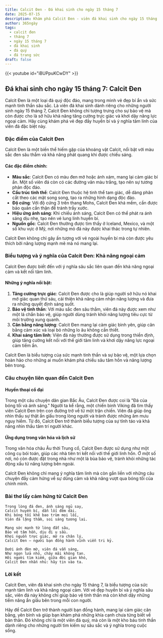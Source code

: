 ```yaml
---
title: Calcit Đen - Đá khai sinh cho ngày 15 tháng 7
date: 2025-07-15
description: Khám phá Calcit Đen - viên đá khai sinh cho ngày 15 tháng 7, biểu tượng của Khả năng ngoại cảm. Cùng tìm hiểu ý nghĩa sâu sắc của viên đá độc đáo này.
author: 365ngày
tags:
  - calcit đen
  - tháng 7
  - ngày 15 tháng 7
  - đá khai sinh
  - đá quý
  - đá trang sức
draft: false
---
```


{{< youtube id="iBUPpuKCwDY" >}}

## Đá khai sinh cho ngày 15 tháng 7: Calcit Đen

Calcit Đen là một loại đá quý độc đáo, mang trong mình vẻ đẹp bí ẩn và sức mạnh tinh thần sâu sắc. Là viên đá khai sinh dành riêng cho những người sinh ngày 15 tháng 7, Calcit Đen không chỉ tượng trưng cho sự bảo vệ mà còn được cho là sở hữu khả năng tăng cường trực giác và khơi dậy năng lực ngoại cảm. Hãy cùng khám phá vẻ đẹp đầy huyền bí và ý nghĩa tâm linh của viên đá đặc biệt này.

### Đặc điểm của Calcit Đen

Calcit Đen là một biến thể hiếm gặp của khoáng vật Calcit, nổi bật với màu sắc đen sâu thẳm và khả năng phát quang khi được chiếu sáng.

#### **Các đặc điểm chính:**

- **Màu sắc**: Calcit Đen có màu đen mờ hoặc ánh xám, mang lại cảm giác bí ẩn. Một số viên đá còn có các đường vân màu trắng, tạo nên sự tương phản độc đáo.
- **Cấu trúc tinh thể**: Calcit Đen thuộc hệ tinh thể tam giác, dễ dàng phân cắt theo các mặt song song, tạo ra những hình dạng độc đáo.
- **Độ cứng**: Với độ cứng 3 trên thang Mohs, Calcit Đen khá mềm, cần được bảo quản cẩn thận để tránh trầy xước.
- **Hiệu ứng ánh sáng**: Khi chiếu ánh sáng, Calcit Đen có thể phát ra ánh sáng dịu nhẹ, tạo nên vẻ lung linh huyền bí.
- **Nguồn gốc**: Calcit Đen thường được tìm thấy ở Iceland, Mexico, và một số khu vực ở Mỹ, nơi những mỏ đá này được khai thác trong tự nhiên.

Calcit Đen không chỉ gây ấn tượng với vẻ ngoài huyền bí mà còn được yêu thích bởi năng lượng mạnh mẽ mà nó mang lại.

### Biểu tượng và ý nghĩa của Calcit Đen: Khả năng ngoại cảm

Calcit Đen được biết đến với ý nghĩa sâu sắc liên quan đến khả năng ngoại cảm và kết nối tâm linh.

#### **Những ý nghĩa nổi bật:**

1. **Tăng cường trực giác**: Calcit Đen được cho là giúp người sở hữu nó khai mở giác quan thứ sáu, cải thiện khả năng cảm nhận năng lượng và đưa ra những quyết định sáng suốt.
2. **Bảo vệ tinh thần**: Với màu sắc đen sâu thẳm, viên đá này được xem như một lá chắn bảo vệ, giúp người dùng tránh khỏi năng lượng tiêu cực từ môi trường xung quanh.
3. **Cân bằng năng lượng**: Calcit Đen mang lại cảm giác bình yên, giúp cân bằng cảm xúc và loại bỏ những lo âu không cần thiết.
4. **Khai sáng tâm linh**: Viên đá này thường được sử dụng trong thiền định, giúp tăng cường kết nối với thế giới tâm linh và khơi dậy năng lực ngoại cảm tiềm ẩn.

Calcit Đen là biểu tượng của sức mạnh tinh thần và sự bảo vệ, một lựa chọn hoàn hảo cho những ai muốn khám phá chiều sâu tâm hồn và năng lượng bên trong.

### Câu chuyện liên quan đến Calcit Đen

#### **Huyền thoại cổ đại**

Trong một câu chuyện dân gian Bắc Âu, Calcit Đen được coi là "Đá của bóng tối và ánh sáng." Người ta kể rằng, một chiến binh Viking đã tìm thấy viên Calcit Đen trên con đường trở về từ một trận chiến. Viên đá giúp ông nhìn thấu sự thật ẩn giấu trong lòng người và tránh được những âm mưu nguy hiểm. Từ đó, Calcit Đen trở thành biểu tượng của sự tỉnh táo và khả năng nhìn thấu tâm trí người khác.

#### **Ứng dụng trong văn hóa và lịch sử**

Trong văn hóa châu Âu thời Trung cổ, Calcit Đen được sử dụng như một công cụ bói toán, giúp các nhà tiên tri kết nối với thế giới linh hồn. Ở một số nơi, nó còn được đặt trong nhà như một lá bùa bảo vệ, tránh khỏi những tác động xấu từ năng lượng bên ngoài.

Calcit Đen không chỉ mang ý nghĩa tâm linh mà còn gắn liền với những câu chuyện đầy cảm hứng về sự dũng cảm và khả năng vượt qua bóng tối của chính mình.

### Bài thơ lấy cảm hứng từ Calcit Đen

```
Trong lòng đá đen, ánh sáng ngủ say,  
Calcit huyền bí, dẫn lối đêm dài.  
Khi bóng tối khẽ bao trùm mọi lối,  
Viên đá lặng thầm, soi sáng tương lai.  

Mang sức mạnh từ lòng đất sâu,  
Bảo vệ tâm hồn, dịu đi u sầu.  
Khơi nguồn trực giác, mở ra chân lý,  
Calcit Đen – người bạn đồng hành vĩnh viễn tri kỷ.  

Dưới ánh đèn mờ, viên đá vẫn sáng,  
Như ngọn lửa nhỏ, cháy mãi không tan.  
Hỡi người tìm kiếm, giữa đời gian khó,  
Calcit Đen nhắn nhủ: hãy tin vào ta.  
```

### Lời kết

Calcit Đen, viên đá khai sinh cho ngày 15 tháng 7, là biểu tượng của sức mạnh tâm linh và khả năng ngoại cảm. Với vẻ đẹp huyền bí và ý nghĩa sâu sắc, viên đá này không chỉ giúp bảo vệ tinh thần mà còn khơi dậy những tiềm năng ẩn giấu bên trong mỗi con người.

Hãy để Calcit Đen trở thành người bạn đồng hành, mang lại cảm giác cân bằng, yên bình và giúp bạn khám phá những khía cạnh chưa từng biết về bản thân. Đó không chỉ là một viên đá quý, mà còn là một kho báu tinh thần dành riêng cho những người tìm kiếm sự sâu sắc và ý nghĩa trong cuộc sống.